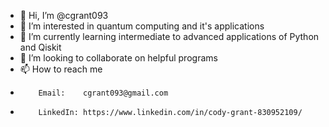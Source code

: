 - 👋 Hi, I’m @cgrant093
- 👀 I’m interested in quantum computing and it's applications
- 🌱 I’m currently learning intermediate to advanced applications of Python and Qiskit
- 💞️ I’m looking to collaborate on helpful programs
- 📫 How to reach me 
-         Email:    cgrant093@gmail.com
-         LinkedIn: https://www.linkedin.com/in/cody-grant-830952109/

<!---
cgrant093/cgrant093 is a ✨ special ✨ repository because its `README.md` (this file) appears on your GitHub profile.
You can click the Preview link to take a look at your changes.
--->

